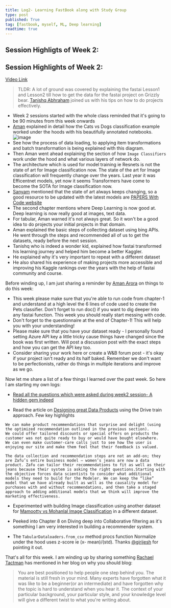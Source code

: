 ```yaml
---
title: Log2- Learning FastBook along with Study Group
type: post
published: True
tag: [fastbook, myself, ML, Deep learning]
readtime: true
---
```


## Session Highligts of Week 2:

## Session Highlights of Week 2:

[Video Link](https://www.youtube.com/watch?v=HUxbDxvAdSE)

> TLDR: A lot of ground was covered by explaining the fastai Lesson1 and Lesson2 till how to get the data for the fastai project on Grizzly bear. 
[Tanishq Abhraham](https://twitter.com/iScienceLuvr) joined us with his tips on how to do projects effectively.

- Week 2 sessions started with the whole class reminded that it's going to be 90 minutes from this week onwards
- [Aman](https://twitter.com/amaarora) explained in detail how the Cats vs Dogs classification example worked under the hoods with his beautifully annotated notebooks. 
![image](https://user-images.githubusercontent.com/24592806/122684877-c7a47980-d225-11eb-8f3c-f01825c0f46b.png)
- See how the process of data loading, to applying item transformations and batch transformation is being explained with this diagram. 
- Then Aman went ahead explaining the section of how `Image Classifiers` work under the hood and what various layers of network do.
- The architecture which is used for model training ie Resnets is not the state of art for Image classification now. The state of the art
for Image classification will frequently change over the years. Last year it was Efficentnet models, yet now it seems Transformers have come to become the SOTA for Image classification now.
- [Sanyam](https://www.kaggle.com/init27) mentioned that the state of art always keeps changing, so a good resource to be updated with the latest models are [PAPERS With Code website](https://paperswithcode.com/sota)
- The second chapter mentions where Deep Learning is now good at. Deep learning is now really good at images, text data.
- For tabular, Aman warned it's not always great. So it won't be a good idea to do projects your initial projects in that domain.
- Aman explained the basic steps of collecting dataset using bing APIs. He went through the steps and recommended all of us to get the datasets, ready
before the next session.
- Tanishq who is indeed a wonder kid, explained how fastai transformed his learning journey and helped him become a better Kaggler.
- He explained why it's very important to repeat with a different dataset
- He also shared his experience of making projects more accessible and improving his Kaggle rankings over the years with the help of fastai community and course.


Before winding up, I am just sharing a reminder by [Aman Arora](https://twitter.com/amaarora) on things to do this week:

- This week please make sure that you're able to run code from chapter-1 and understand at a high level the 6 lines of code used to create the Pets classifier. Don't forget to run doc(<fastai function here>) if you want to dig deeper into any fastai function. This week you should really start messing with code.
- Don't forget to the questionnaire at the end of Chapter-1! This will help you with your understanding!
- Please make sure that you have your dataset ready - I personally found setting Azure API key a little tricky cause things have changed since the book was first written. Will post a discussion post with the exact steps and how you can get the API key too. 
- Consider sharing your work here or create a W&B forum post - it's okay if your project isn't ready and its half baked. Remember we don't want to be perfectionists, rather do things in multiple iterations and improve as we go.

Now let me share a list of a few things I learned over the past week. So here I am starting my own logs:
  
 - [Read all the questions which were asked during week2 session- A hidden gem indeed](https://wandb.ai/wandb_fc/fastbook/reports/Fastbook-Reading-Group-Week-2--Vmlldzo3NzAyNTI?galleryTag=events)
  
 - Read the article on [Designing great Data Products](https://www.oreilly.com/radar/drivetrain-approach-data-products/) using the Drive train approach. Few key highlights
  
  ```
 We can make product recommendations that surprise and delight (using the optimized recommendation outlined in the previous section).
We could offer tailored discounts or special offers on products the customer was not quite ready to buy or would have bought elsewhere.
We can even make customer-care calls just to see how the user is enjoying our site and make them feel that their feedback is valued.

  The data collection and recommendation steps are not an add-on; they are Zafu’s entire business model — women’s jeans are now a data product. Zafu can tailor their recommendations to fit as well as their jeans because their system is asking the right questions.Starting with the objective forces data scientists to consider what additional models they need to build for the Modeler. We can keep the “like” model that we have already built as well as the causality model for purchases with and without recommendations, and then take a staged approach to adding additional models that we think will improve the marketing effectiveness.
```  
- Experimented with building Image classification using another dataset for [Mamootty vs Mohanlal Image Classification](https://github.com/kurianbenoy/FastAI-notebooks/blob/master/Mammooty-mohanlal.ipynb) in a different dataset. 

- Peeked into Chapter 8 on Diving deep into Collaborative filtering as it's something I am very interested in building a recommender system.
 
 - The `TabularDataloaders.from_csv` method procs function Normalize under the hood uses z-score ie (x- mean)/(std). Thanks [@girijesh](https://forums.fast.ai/u/girijesh) for pointing it out.
  
That's all for this week. I am winding up by sharing something [Rachael Tactman](https://oreil.ly/X9-3L) has mentioned in her blog on why you should blog:

> You are best positioned to help people one step behind you. The material is still fresh in your mind. Many experts have forgotten what it was like to be a beginner(or an intermediate) and have forgotten why the topic is hard to understand when you hear it. The context of your particular background, your particular style, and your knowledge level will give a different twist to what you're writing about.

